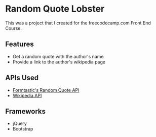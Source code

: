 # Random Quote Lobster

This was a project that I created for the freecodecamp.com Front End Course.

## Features

* Get a random quote with the author's name
* Provide a link to the author's wikipedia page

## APIs Used

* [Formtastic's Random Quote API](http://forismatic.com/en/api/)
* [Wikipedia API](https://www.mediawiki.org/wiki/API:Main_page)

## Frameworks

* jQuery
* Bootstrap
